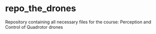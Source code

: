 # repo_the_drones
Repository containing all necessary files for the course: Perception and Control of Quadrotor drones
